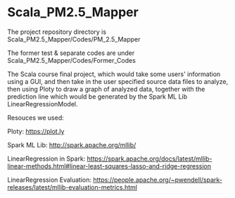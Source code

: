 # Scala_PM2.5_Mapper

The project repository directory is Scala_PM2.5_Mapper/Codes/PM_2.5_Mapper

The former test & separate codes are under Scala_PM2.5_Mapper/Codes/Former_Codes

The Scala course final project, which would take some users' information using a GUI, and then take in the user specified source data files to analyze, then using Ploty to draw a graph of analyzed data, together with the prediction line which would be generated by the Spark ML Lib LinearRegressionModel.

Resouces we used:

Ploty: https://plot.ly

Spark ML Lib: http://spark.apache.org/mllib/

LinearRegression in Spark: https://spark.apache.org/docs/latest/mllib-linear-methods.html#linear-least-squares-lasso-and-ridge-regression

LinearRegression Evaluation: https://people.apache.org/~pwendell/spark-releases/latest/mllib-evaluation-metrics.html

